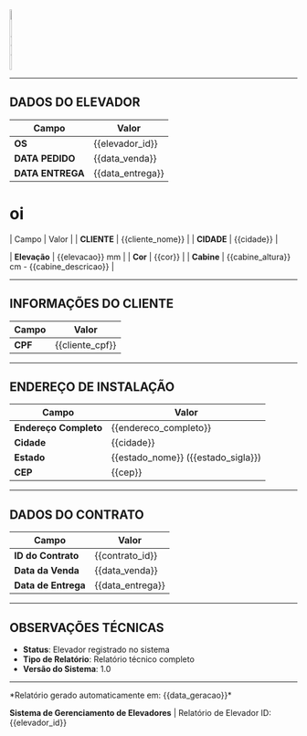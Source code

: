 <div style="display: flex; align-items: flex-start;">

  <div style="flex: 1; padding-right: 10px;">
    <img src="home-escrito.png" alt="Imagem" style="width: 1%; height: 1%;">
  </div>

</div>

---


## DADOS DO ELEVADOR

| Campo | Valor |
|-------|-------|
| **OS** | {{elevador_id}} |
| **DATA PEDIDO** | {{data_venda}} |
| **DATA ENTREGA** | {{data_entrega}} |

# oi

| Campo | Valor |
| **CLIENTE** | {{cliente_nome}} |
| **CIDADE** | {{cidade}} |


| **Elevação** | {{elevacao}} mm |
| **Cor** | {{cor}} |
| **Cabine** | {{cabine_altura}} cm - {{cabine_descricao}} |

---

## INFORMAÇÕES DO CLIENTE

| Campo | Valor |
|-------|-------|
| **CPF** | {{cliente_cpf}} |

---

## ENDEREÇO DE INSTALAÇÃO

| Campo | Valor |
|-------|-------|
| **Endereço Completo** | {{endereco_completo}} |
| **Cidade** | {{cidade}} |
| **Estado** | {{estado_nome}} ({{estado_sigla}}) |
| **CEP** | {{cep}} |

---

## DADOS DO CONTRATO

| Campo | Valor |
|-------|-------|
| **ID do Contrato** | {{contrato_id}} |
| **Data da Venda** | {{data_venda}} |
| **Data de Entrega** | {{data_entrega}} |

---

## OBSERVAÇÕES TÉCNICAS

- **Status**: Elevador registrado no sistema
- **Tipo de Relatório**: Relatório técnico completo
- **Versão do Sistema**: 1.0

---

<div class="footer">
*Relatório gerado automaticamente em: {{data_geracao}}*

**Sistema de Gerenciamento de Elevadores** | Relatório de Elevador ID: {{elevador_id}}
</div>
